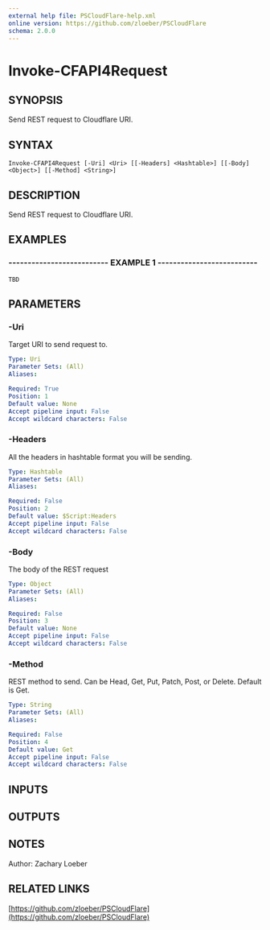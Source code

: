 ```yaml
---
external help file: PSCloudFlare-help.xml
online version: https://github.com/zloeber/PSCloudFlare
schema: 2.0.0
---
```


# Invoke-CFAPI4Request

## SYNOPSIS
Send REST request to Cloudflare URI.

## SYNTAX

```
Invoke-CFAPI4Request [-Uri] <Uri> [[-Headers] <Hashtable>] [[-Body] <Object>] [[-Method] <String>]
```

## DESCRIPTION
Send REST request to Cloudflare URI.

## EXAMPLES

### -------------------------- EXAMPLE 1 --------------------------
```
TBD
```

## PARAMETERS

### -Uri
Target URI to send request to.

```yaml
Type: Uri
Parameter Sets: (All)
Aliases: 

Required: True
Position: 1
Default value: None
Accept pipeline input: False
Accept wildcard characters: False
```

### -Headers
All the headers in hashtable format you will be sending.

```yaml
Type: Hashtable
Parameter Sets: (All)
Aliases: 

Required: False
Position: 2
Default value: $Script:Headers
Accept pipeline input: False
Accept wildcard characters: False
```

### -Body
The body of the REST request

```yaml
Type: Object
Parameter Sets: (All)
Aliases: 

Required: False
Position: 3
Default value: None
Accept pipeline input: False
Accept wildcard characters: False
```

### -Method
REST method to send.
Can be Head, Get, Put, Patch, Post, or Delete.
Default is Get.

```yaml
Type: String
Parameter Sets: (All)
Aliases: 

Required: False
Position: 4
Default value: Get
Accept pipeline input: False
Accept wildcard characters: False
```

## INPUTS

## OUTPUTS

## NOTES
Author: Zachary Loeber

## RELATED LINKS

[https://github.com/zloeber/PSCloudFlare](https://github.com/zloeber/PSCloudFlare)

